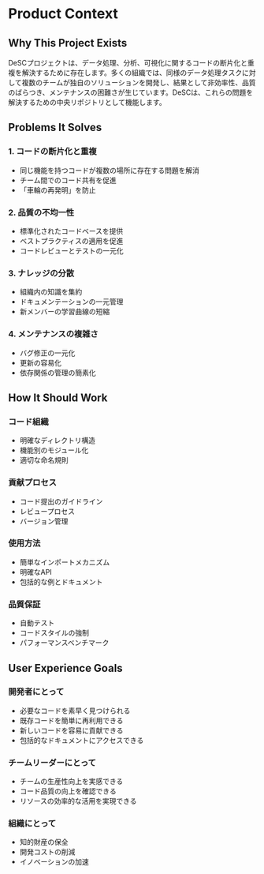 # Product Context

## Why This Project Exists
DeSCプロジェクトは、データ処理、分析、可視化に関するコードの断片化と重複を解決するために存在します。多くの組織では、同様のデータ処理タスクに対して複数のチームが独自のソリューションを開発し、結果として非効率性、品質のばらつき、メンテナンスの困難さが生じています。DeSCは、これらの問題を解決するための中央リポジトリとして機能します。

## Problems It Solves

### 1. コードの断片化と重複
- 同じ機能を持つコードが複数の場所に存在する問題を解消
- チーム間でのコード共有を促進
- 「車輪の再発明」を防止

### 2. 品質の不均一性
- 標準化されたコードベースを提供
- ベストプラクティスの適用を促進
- コードレビューとテストの一元化

### 3. ナレッジの分散
- 組織内の知識を集約
- ドキュメンテーションの一元管理
- 新メンバーの学習曲線の短縮

### 4. メンテナンスの複雑さ
- バグ修正の一元化
- 更新の容易化
- 依存関係の管理の簡素化

## How It Should Work

### コード組織
- 明確なディレクトリ構造
- 機能別のモジュール化
- 適切な命名規則

### 貢献プロセス
- コード提出のガイドライン
- レビュープロセス
- バージョン管理

### 使用方法
- 簡単なインポートメカニズム
- 明確なAPI
- 包括的な例とドキュメント

### 品質保証
- 自動テスト
- コードスタイルの強制
- パフォーマンスベンチマーク

## User Experience Goals

### 開発者にとって
- 必要なコードを素早く見つけられる
- 既存コードを簡単に再利用できる
- 新しいコードを容易に貢献できる
- 包括的なドキュメントにアクセスできる

### チームリーダーにとって
- チームの生産性向上を実感できる
- コード品質の向上を確認できる
- リソースの効率的な活用を実現できる

### 組織にとって
- 知的財産の保全
- 開発コストの削減
- イノベーションの加速
